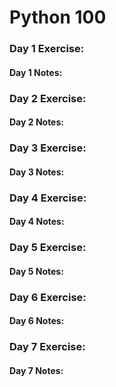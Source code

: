 # Python 100

### Day 1 Exercise: 
#### Day 1 Notes:

### Day 2 Exercise: 
#### Day 2 Notes:

### Day 3 Exercise: 
#### Day 3 Notes:

### Day 4 Exercise: 
#### Day 4 Notes:

### Day 5 Exercise: 
#### Day 5 Notes:

### Day 6 Exercise: 
#### Day 6 Notes:

### Day 7 Exercise: 
#### Day 7 Notes:
